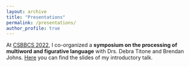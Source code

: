 ```yaml
---
layout: archive
title: "Presentations"
permalink: /presentations/
author_profile: true
---
```


At <a href="https://www.csbbcs.org/2022-meeting">CSBBCS 2022</a>, I co-organized a <b>symposium on the processing of multiword and figurative language</b> with Drs. Debra Titone and Brendan Johns.
<a href="https://github.com/marcosenaldi/marcosenaldi.github.io/blob/de55faa186f8683e475d4d9530b843ceea7d87ad/files/Senaldi_CSBBCS2022.pdf">Here</a> you can find the slides of my introductory talk.

